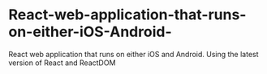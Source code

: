 # React-web-application-that-runs-on-either-iOS-Android-
React web application that runs on either iOS and Android. Using the latest version of React and ReactDOM
